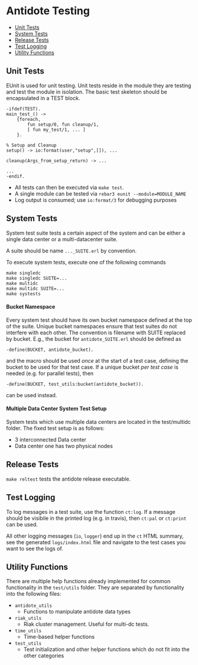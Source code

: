 Antidote Testing
================

* [Unit Tests](#unit-tests)
* [System Tests](#system-tests)
* [Release Tests](#release-tests)
* [Test Logging](#test-logging)
* [Utility Functions](#utility-functions)

Unit Tests
----------

EUnit is used for unit testing.
Unit tests reside in the module they are testing and test the module in isolation.
The basic test skeleton should be encapsulated in a TEST block.


```
-ifdef(TEST).
main_test_() ->
    {foreach,
        fun setup/0, fun cleanup/1,
        [ fun my_test/1, ... ]
    }.

% Setup and Cleanup
setup() -> io:format(user,"setup",[]), ...

cleanup(Args_from_setup_return) -> ...

...
-endif.
```

* All tests can then be executed via `make test`.
* A single module can be tested via `rebar3 eunit --module=MODULE_NAME`
* Log output is consumed; use `io:format/3` for debugging purposes


System Tests
----------------------------------

System test suite tests a certain aspect of the system and can be either a single data center or a multi-datacenter suite.

A suite should be name `..._SUITE.erl` by convention.

To execute system tests, execute one of the following commands

    make singledc
    make singledc SUITE=...
    make multidc
    make multidc SUITE=...
    make systests


#### Bucket Namespace

Every system test should have its own bucket namespace defined at the top of the suite.
Unique bucket namespaces ensure that test suites do not interfere with each other.
The convention is filename with SUITE replaced by bucket.
E.g., the bucket for `antidote_SUITE.erl` should be defined as

    -define(BUCKET, antidote_bucket).

and the macro should be used *once* at the start of a test case, defining the bucket to be used for that test case.
If a unique bucket *per test case* is needed (e.g. for parallel tests), then

    -define(BUCKET, test_utils:bucket(antidote_bucket)).

can be used instead.


#### Multiple Data Center System Test Setup

System tests which use multiple data centers are located in the test/multidc folder.
The fixed test setup is as follows:

* 3 interconnected Data center
* Data center one has two physical nodes



Release Tests
-------------

`make reltest` tests the antidote release executable.


Test Logging
-------------

To log messages in a test suite, use the function `ct:log`. If a message should be visibile in the printed log (e.g. in travis), then `ct:pal` or `ct:print` can be used.

All other logging messages (`io`, `logger`) end up in the `ct` HTML summary, see the generated `logs/index.html` file and navigate to the test cases you want to see the logs of.


Utility Functions
-----------------

There are multiple help functions already implemented for common functionality in the `test/utils` folder. They are separated by functionality into the following files:

* `antidote_utils`
  * Functions to manipulate antidote data types
* `riak_utils`
  * Riak cluster management. Useful for multi-dc tests.
* `time_utils`
  * Time-based helper functions
* `test_utils`
  * Test initialization and other helper functions which do not fit into the other categories
